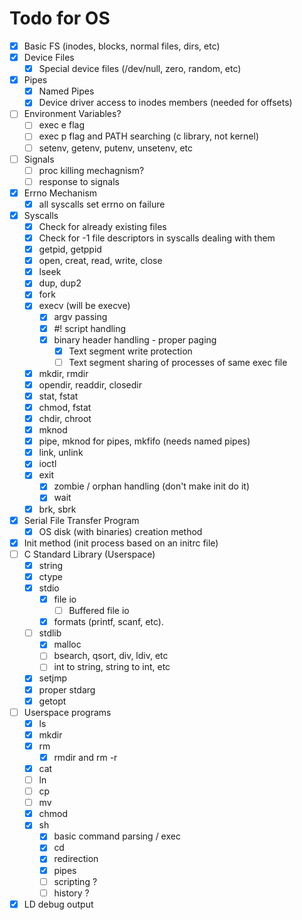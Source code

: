 # Todo for OS
- [x] Basic FS (inodes, blocks, normal files, dirs, etc)
- [x] Device Files
    - [x] Special device files (/dev/null, zero, random, etc)
- [x] Pipes
    - [x] Named Pipes
    - [x] Device driver access to inodes members (needed for offsets)
- [ ] Environment Variables?
    - [ ] exec e flag
    - [ ] exec p flag and PATH searching (c library, not kernel)
    - [ ] setenv, getenv, putenv, unsetenv, etc
- [ ] Signals
    - [ ] proc killing mechagnism?
    - [ ] response to signals
- [x] Errno Mechanism
    - [x] all syscalls set errno on failure
- [x] Syscalls
    - [x] Check for already existing files
    - [x] Check for -1 file descriptors in syscalls dealing with them
    - [x] getpid, getppid
    - [x] open, creat, read, write, close
    - [x] lseek
    - [x] dup, dup2
    - [x] fork
    - [x] execv (will be execve)
        - [x] argv passing
        - [x] #! script handling
        - [x] binary header handling - proper paging
            - [x] Text segment write protection
            - [ ] Text segment sharing of processes of same exec file
    - [x] mkdir, rmdir
    - [x] opendir, readdir, closedir
    - [x] stat, fstat
    - [x] chmod, fstat
    - [x] chdir, chroot
    - [x] mknod
    - [x] pipe, mknod for pipes, mkfifo (needs named pipes)
    - [x] link, unlink
    - [x] ioctl
    - [x] exit
        - [x] zombie / orphan handling (don't make init do it)
        - [x] wait
    - [x] brk, sbrk
- [x] Serial File Transfer Program
    - [x] OS disk (with binaries) creation method
- [x] Init method (init process based on an initrc file)
- [ ] C Standard Library (Userspace)
    - [x] string
    - [x] ctype
    - [x] stdio
        - [x] file io
            - [ ] Buffered file io
        - [x] formats (printf, scanf, etc).
    - [ ] stdlib
        - [x] malloc
        - [ ] bsearch, qsort, div, ldiv, etc
        - [ ] int to string, string to int, etc
    - [x] setjmp
    - [x] proper stdarg
    - [x] getopt

- [ ] Userspace programs
    - [x] ls
    - [x] mkdir
    - [x] rm
        - [x] rmdir and rm -r
    - [x] cat
    - [ ] ln
    - [ ] cp
    - [ ] mv
    - [x] chmod
    - [x] sh
        - [x] basic command parsing / exec
        - [x] cd
        - [x] redirection
        - [x] pipes
        - [ ] scripting ?
        - [ ] history ?

- [x] LD debug output